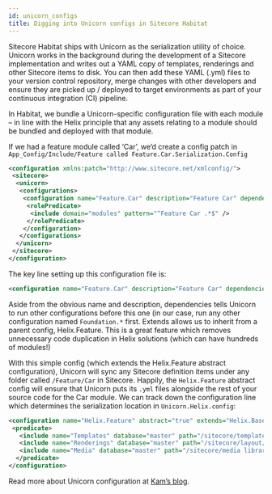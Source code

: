 ```yaml
---
id: unicorn_configs
title: Digging into Unicorn configs in Sitecore Habitat
---
```


Sitecore Habitat ships with Unicorn as the serialization utility of choice. Unicorn works in the background during the development of a Sitecore implementation and writes out a YAML copy of templates, renderings and other Sitecore items to disk.
You can then add these YAML (.yml) files to your version control repository, merge changes with other developers and ensure they are picked up / deployed to target environments as part of your continuous integration (CI) pipeline.

In Habitat, we bundle a Unicorn-specific configuration file with each module – in line with the Helix principle that any assets relating to a module should be bundled and deployed with that module.

If we had a feature module called ‘Car’, we’d create a config patch in `App_Config/Include/Feature called Feature.Car.Serialization.Config`

```xml
<configuration xmlns:patch="http://www.sitecore.net/xmlconfig/">
 <sitecore>
  <unicorn>
   <configurations>
    <configuration name="Feature.Car" description="Feature Car" dependencies="Foundation.*" extends="Helix.Feature">
     <rolePredicate>
      <include domain="modules" pattern="^Feature Car .*$" />
     </rolePredicate>
    </configuration>
   </configurations>
  </unicorn>
 </sitecore>
</configuration>
```

The key line setting up this configuration file is:

```xml
<configuration name="Feature.Car" description="Feature Car" dependencies="Foundation.*" extends="Helix.Feature">
```

Aside from the obvious name and description, dependencies tells Unicorn to run other configurations before this one (in our case, run any other configuration named `Foundation.*` first. Extends allows us to inherit from a parent config, Helix.Feature. This is a great feature which removes unnecessary code duplication in Helix solutions (which can have hundreds of modules!)

With this simple config (which extends the Helix.Feature abstract configuration), Unicorn will sync any Sitecore definition items under any folder called `/Feature/Car` in Sitecore. Happily, the `Helix.Feature` abstract config will ensure that Unicorn puts its `.yml` files alongside the rest of your source code for the Car module. We can track down the configuration line which determines the serialization location in `Unicorn.Helix.config`:

```xml
<configuration name="Helix.Feature" abstract="true" extends="Helix.Base">
 <predicate>
   <include name="Templates" database="master" path="/sitecore/templates/$(layer)/$(module)" />
   <include name="Renderings" database="master" path="/sitecore/layout/renderings/$(layer)/$(module)" />
   <include name="Media" database="master" path="/sitecore/media library/$(layer)/$(module)" />
  </predicate>
</configuration>
```

Read more about Unicorn configuration at [Kam’s blog](https://kamsar.net/index.php/2017/02/Unicorn-4-Part-III-Configuration-Enhancements/).